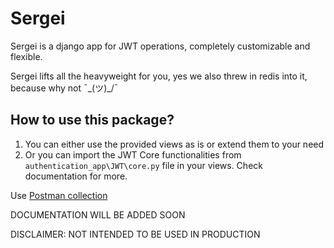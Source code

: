 # Sergei

Sergei is a django app for JWT operations, completely customizable and flexible.

Sergei lifts all the heavyweight for you, yes we also threw in redis into it, because why not ¯\_(ツ)_/¯



## How to use this package?
1. You can either use the provided views as is or extend them to your need
2. Or you can import the JWT Core functionalities from `authentication_app\JWT\core.py` file in your views. Check documentation for more.


Use <a href="https://www.getpostman.com/collections/34eca3f12a93d192c160">Postman collection</a> 


DOCUMENTATION WILL BE ADDED SOON

DISCLAIMER: NOT INTENDED TO BE USED IN PRODUCTION
